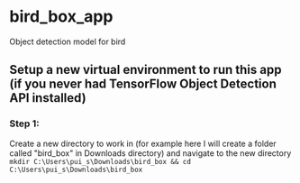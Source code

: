 # bird_box_app
Object detection model for bird

## Setup a new virtual environment to run this app (if you never had TensorFlow Object Detection API installed)
### Step 1: 
Create a new directory to work in (for example here I will create a folder called "bird_box" in Downloads directory) and navigate to the new directory
`mkdir C:\Users\pui_s\Downloads\bird_box && cd C:\Users\pui_s\Downloads\bird_box`
